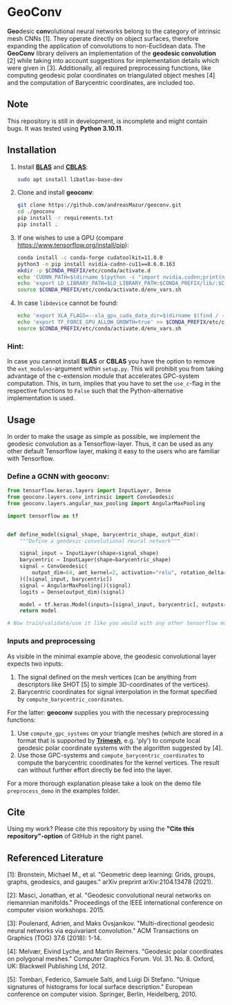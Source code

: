 # GeoConv

**Geo**desic **conv**olutional neural networks belong to the category of intrinsic mesh CNNs [1].
They operate directly on object surfaces, therefore expanding the application of convolutions
to non-Euclidean data. The **GeoConv** library delivers an implementation of the **geodesic convolution** [2] 
while taking into account suggestions for implementation details which were given in [3].
Additionally, all required preprocessing functions, like computing geodesic polar coordinates on triangulated object
meshes [4] and the computation of Barycentric coordinates, are included too.

## Note

This repository is still in development, is incomplete and might contain bugs. 
It was tested using **Python 3.10.11**.

## Installation
1. Install **[BLAS](https://netlib.org/blas/#_reference_blas_version_3_10_0)** and **[CBLAS](https://netlib.org/blas/#_cblas)**:
     ```bash
     sudo apt install libatlas-base-dev
     ```
2. Clone and install **geoconv**:
     ```bash
     git clone https://github.com/andreasMazur/geoconv.git
     cd ./geoconv
     pip install -r requirements.txt
     pip install .
     ```
   
3. If one wishes to use a GPU (compare https://www.tensorflow.org/install/pip):
   ```bash
   conda install -c conda-forge cudatoolkit=11.8.0
   python3 -m pip install nvidia-cudnn-cu11==8.6.0.163
   mkdir -p $CONDA_PREFIX/etc/conda/activate.d
   echo 'CUDNN_PATH=$(dirname $(python -c "import nvidia.cudnn;print(nvidia.cudnn.__file__)"))' >> $CONDA_PREFIX/etc/conda/activate.d/env_vars.sh
   echo 'export LD_LIBRARY_PATH=$LD_LIBRARY_PATH:$CONDA_PREFIX/lib/:$CUDNN_PATH/lib' >> $CONDA_PREFIX/etc/conda/activate.d/env_vars.sh
   source $CONDA_PREFIX/etc/conda/activate.d/env_vars.sh
   ```
4. In case `libdevice` cannot be found:
    ```bash
    echo 'export XLA_FLAGS=--xla_gpu_cuda_data_dir=$(dirname $(find / -type d -name nvvm 2>/dev/null))' >> $CONDA_PREFIX/etc/conda/activate.d/env_vars.sh
    echo 'export TF_FORCE_GPU_ALLOW_GROWTH=true' >> $CONDA_PREFIX/etc/conda/activate.d/env_vars.sh
    source $CONDA_PREFIX/etc/conda/activate.d/env_vars.sh
    ```

### Hint:

In case you cannot install **BLAS** or **CBLAS** you have the option to remove the ``ext_modules``-argument within
``setup.py``. This will prohibit you from taking advantage of the c-extension module that accelerates GPC-system
computation. This, in turn, implies that you have to set the ``use_c``-flag in the respective functions to ``False`` such that
the Python-alternative implementation is used.

## Usage

In order to make the usage as simple as possible, we implement the geodesic convolution as a Tensorflow-layer.
Thus, it can be used as any other default Tensorflow layer, making it easy to the users who are familiar 
with Tensorflow.

### Define a GCNN with geoconv:

```python
from tensorflow.keras.layers import InputLayer, Dense
from geoconv.layers.conv_intrinsic import ConvGeodesic
from geoconv.layers.angular_max_pooling import AngularMaxPooling

import tensorflow as tf


def define_model(signal_shape, barycentric_shape, output_dim):
    """Define a geodesic convolutional neural network"""

    signal_input = InputLayer(shape=signal_shape)
    barycentric = InputLayer(shape=barycentric_shape)
    signal = ConvGeodesic(
        output_dim=64, amt_kernel=2, activation="relu", rotation_delta=2
    )([signal_input, barycentric])
    signal = AngularMaxPooling()(signal)
    logits = Dense(output_dim)(signal)

    model = tf.keras.Model(inputs=[signal_input, barycentric], outputs=[logits])
    return model

# Now train/validate/use it like you would with any other tensorflow model..
```

### Inputs and preprocessing

As visible in the minimal example above, the geodesic convolutional layer expects two inputs:
1. The signal defined on the mesh vertices (can be anything from descriptors like SHOT [5] to simple 3D-coordinates of
the vertices).
2. Barycentric coordinates for signal interpolation in the format specified by
``compute_barycentric_coordinates``.

For the latter: **geoconv** supplies you with the necessary preprocessing functions:
1. Use ``compute_gpc_systems`` on your triangle meshes (which are stored in a format that is
supported by **[Trimesh](https://trimsh.org/index.html)**, e.g. 'ply') to compute local geodesic polar coordinate
systems with the algorithm suggested by [4].
2. Use those GPC-systems and ``compute_barycentric_coordinates`` to compute the barycentric coordinates for the kernel 
vertices. The result can without further effort directly be fed into the layer.

For a more thorough explanation please take a look on the demo file ``preprocess_demo`` in the examples
folder.

## Cite

Using my work? Please cite this repository by using the **"Cite this repository"-option** of GitHub
in the right panel.

## Referenced Literature

[1]: Bronstein, Michael M., et al. "Geometric deep learning: Grids, groups, graphs, geodesics, and gauges." 
     arXiv preprint arXiv:2104.13478 (2021).

[2]: Masci, Jonathan, et al. "Geodesic convolutional neural networks on riemannian manifolds." Proceedings of the IEEE
     international conference on computer vision workshops. 2015.

[3]: Poulenard, Adrien, and Maks Ovsjanikov. "Multi-directional geodesic neural networks via equivariant convolution."
     ACM Transactions on Graphics (TOG) 37.6 (2018): 1-14.

[4]: Melvær, Eivind Lyche, and Martin Reimers. "Geodesic polar coordinates on polygonal meshes." Computer Graphics 
     Forum. Vol. 31. No. 8. Oxford, UK: Blackwell Publishing Ltd, 2012.

[5]: Tombari, Federico, Samuele Salti, and Luigi Di Stefano. "Unique signatures of histograms for local surface
     description." European conference on computer vision. Springer, Berlin, Heidelberg, 2010.
